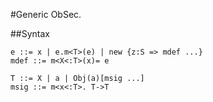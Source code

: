 #Generic ObSec.

##Syntax
```
e ::= x | e.m<T>(e) | new {z:S => mdef ...}
mdef ::= m<X<:T>(x)= e

T ::= X | a | Obj(a)[msig ...]
msig ::= m<x<:T>. T->T
```
